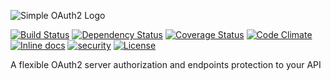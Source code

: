 ![Simple OAuth2 Logo](https://raw.github.com/simple-oauth2/simple_oauth2/master/logo.png)

[![Build Status](https://travis-ci.org/simple-oauth2/simple_oauth2.svg?branch=master)](https://travis-ci.org/simple-oauth2/simple_oauth2)
[![Dependency Status](https://gemnasium.com/badges/github.com/simple-oauth2/simple_oauth2.svg)](https://gemnasium.com/github.com/simple-oauth2/simple_oauth2)
[![Coverage Status](https://coveralls.io/repos/github/simple-oauth2/simple_oauth2/badge.svg?branch=master)](https://coveralls.io/github/simple-oauth2/simple_oauth2?branch=master)
[![Code Climate](https://codeclimate.com/github/simple-oauth2/simple_oauth2/badges/gpa.svg)](https://codeclimate.com/github/simple-oauth2/simple_oauth2)
[![Inline docs](http://inch-ci.org/github/simple-oauth2/simple_oauth2.svg?branch=master)](http://inch-ci.org/github/simple-oauth2/simple_oauth2)
[![security](https://hakiri.io/github/simple-oauth2/simple_oauth2/master.svg)](https://hakiri.io/github/simple-oauth2/simple_oauth2/master)
[![License](https://img.shields.io/github/license/mashape/apistatus.svg)](https://github.com/simple-oauth2/simple_oauth2/blob/master/LICENSE)

A flexible OAuth2 server authorization and endpoints protection to your API
